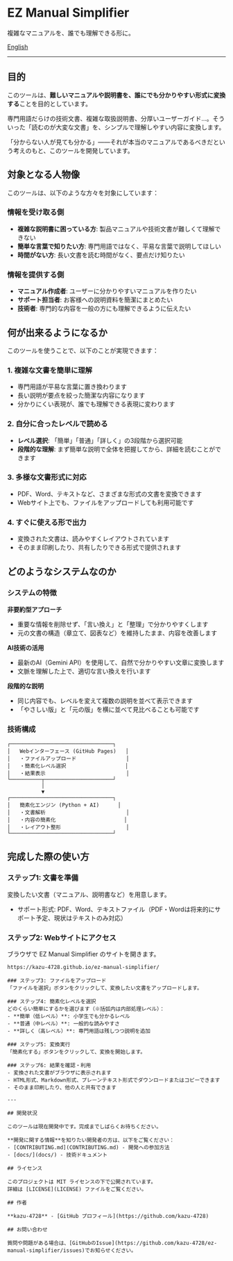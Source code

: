 # EZ Manual Simplifier

複雑なマニュアルを、誰でも理解できる形に。

[English](README.en.md)

---

## 目的

このツールは、**難しいマニュアルや説明書を、誰にでも分かりやすい形式に変換する**ことを目的としています。

専門用語だらけの技術文書、複雑な取扱説明書、分厚いユーザーガイド...。そういった「読むのが大変な文書」を、シンプルで理解しやすい内容に変換します。

「分からない人が見ても分かる」——それが本当のマニュアルであるべきだという考えのもと、このツールを開発しています。

## 対象となる人物像

このツールは、以下のような方々を対象にしています：

### 情報を受け取る側
- **複雑な説明書に困っている方**: 製品マニュアルや技術文書が難しくて理解できない
- **簡単な言葉で知りたい方**: 専門用語ではなく、平易な言葉で説明してほしい
- **時間がない方**: 長い文書を読む時間がなく、要点だけ知りたい

### 情報を提供する側
- **マニュアル作成者**: ユーザーに分かりやすいマニュアルを作りたい
- **サポート担当者**: お客様への説明資料を簡潔にまとめたい
- **技術者**: 専門的な内容を一般の方にも理解できるように伝えたい

## 何が出来るようになるか

このツールを使うことで、以下のことが実現できます：

### 1. 複雑な文書を簡単に理解
- 専門用語が平易な言葉に置き換わります
- 長い説明が要点を絞った簡潔な内容になります
- 分かりにくい表現が、誰でも理解できる表現に変わります

### 2. 自分に合ったレベルで読める
- **レベル選択**: 「簡単」「普通」「詳しく」の3段階から選択可能
- **段階的な理解**: まず簡単な説明で全体を把握してから、詳細を読むことができます

### 3. 多様な文書形式に対応
- PDF、Word、テキストなど、さまざまな形式の文書を変換できます
- Webサイト上でも、ファイルをアップロードしても利用可能です

### 4. すぐに使える形で出力
- 変換された文書は、読みやすくレイアウトされています
- そのまま印刷したり、共有したりできる形式で提供されます

## どのようなシステムなのか

### システムの特徴

**非要約型アプローチ**
- 重要な情報を削除せず、「言い換え」と「整理」で分かりやすくします
- 元の文書の構造（章立て、図表など）を維持したまま、内容を改善します

**AI技術の活用**
- 最新のAI（Gemini API）を使用して、自然で分かりやすい文章に変換します
- 文脈を理解した上で、適切な言い換えを行います

**段階的な説明**
- 同じ内容でも、レベルを変えて複数の説明を並べて表示できます
- 「やさしい版」と「元の版」を横に並べて見比べることも可能です

### 技術構成

```text
┌─────────────────────────────────┐
│   Webインターフェース (GitHub Pages)   │
│   ・ファイルアップロード                │
│   ・簡素化レベル選択                   │
│   ・結果表示                          │
└──────────┬──────────────────────┘
           │
           ▼
┌─────────────────────────────────┐
│   簡素化エンジン (Python + AI)      │
│   ・文書解析                          │
│   ・内容の簡素化                      │
│   ・レイアウト整形                     │
└─────────────────────────────────┘
```

## 完成した際の使い方

### ステップ1: 文書を準備
変換したい文書（マニュアル、説明書など）を用意します。
- サポート形式: PDF、Word、テキストファイル（PDF・Wordは将来的にサポート予定、現状はテキストのみ対応）

### ステップ2: Webサイトにアクセス
ブラウザで EZ Manual Simplifier のサイトを開きます。
```
https://kazu-4728.github.io/ez-manual-simplifier/

### ステップ3: ファイルをアップロード
「ファイルを選択」ボタンをクリックして、変換したい文書をアップロードします。

### ステップ4: 簡素化レベルを選択
どのくらい簡単にするかを選びます（※括弧内は内部処理レベル）：
- **簡単（低レベル）**: 小学生でも分かるレベル
- **普通（中レベル）**: 一般的な読みやすさ
- **詳しく（高レベル）**: 専門用語は残しつつ説明を追加

### ステップ5: 変換実行
「簡素化する」ボタンをクリックして、変換を開始します。

### ステップ6: 結果を確認・利用
- 変換された文書がブラウザに表示されます
- HTML形式、Markdown形式、プレーンテキスト形式でダウンロードまたはコピーできます
- そのまま印刷したり、他の人と共有できます

---

## 開発状況

このツールは現在開発中です。完成までしばらくお待ちください。

**開発に関する情報**を知りたい開発者の方は、以下をご覧ください：
- [CONTRIBUTING.md](CONTRIBUTING.md) - 開発への参加方法
- [docs/](docs/) - 技術ドキュメント

## ライセンス

このプロジェクトは MIT ライセンスの下で公開されています。  
詳細は [LICENSE](LICENSE) ファイルをご覧ください。

## 作者

**kazu-4728** - [GitHub プロフィール](https://github.com/kazu-4728)

## お問い合わせ

質問や問題がある場合は、[GitHubのIssue](https://github.com/kazu-4728/ez-manual-simplifier/issues)でお知らせください。
